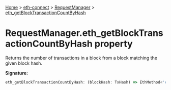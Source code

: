 [Home](./index) &gt; [eth-connect](./eth-connect.md) &gt; [RequestManager](./eth-connect.requestmanager.md) &gt; [eth\_getBlockTransactionCountByHash](./eth-connect.requestmanager.eth_getblocktransactioncountbyhash.md)

# RequestManager.eth\_getBlockTransactionCountByHash property

Returns the number of transactions in a block from a block matching the given block hash.

**Signature:**
```javascript
eth_getBlockTransactionCountByHash: (blockHash: TxHash) => EthMethod<'eth_getBlockTransactionCountByHash'>
```

